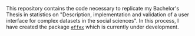 This repository contains the code necessary to replicate my Bachelor's Thesis in statistics on "Description, implementation and validation of a user interface for complex datasets in the social sciences". In this process, I have created the package [`effex`](https://github.com/sflippl/effex) which is currently under development.
